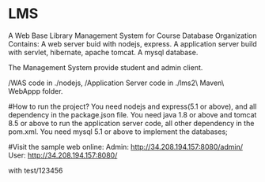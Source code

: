 # LMS
A Web Base Library Management System for Course Database Organization
Contains:
A web server buid with nodejs, express.
A application server build with servlet, hibernate, apache tomcat.
A mysql database.

The Management System provide student and admin client.

/WAS code in ./nodejs, 
/Application Server code in ./lms2\ Maven\ WebAppp folder.


#How to run the project?
You need nodejs and express(5.1 or above), and all dependency in the package.json file.
You need java 1.8 or above and tomcat 8.5 or above to run the application server code, all other dependency in the pom.xml.
You need mysql 5.1 or above to implement the databases;

#Visit the sample web online:
Admin: http://34.208.194.157:8080/admin/
User:  http://34.208.194.157:8080/

with test/123456

